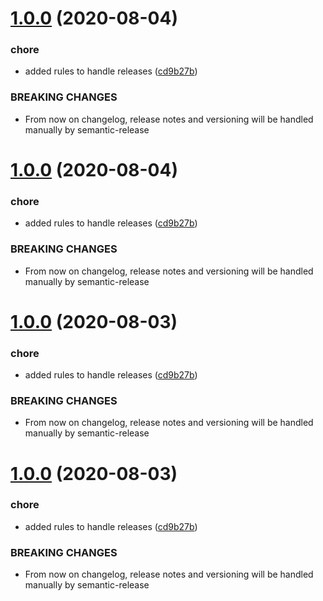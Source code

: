 # [1.0.0](https://github.com/melfore/mosaic/compare/v0.1.45...v1.0.0) (2020-08-04)


### chore

* added rules to handle releases ([cd9b27b](https://github.com/melfore/mosaic/commit/cd9b27b841f9581a507fff1c8f80ba6e34414e28))


### BREAKING CHANGES

* From now on changelog, release notes and versioning will be handled manually by
semantic-release

# [1.0.0](https://github.com/melfore/mosaic/compare/v0.1.45...v1.0.0) (2020-08-04)


### chore

* added rules to handle releases ([cd9b27b](https://github.com/melfore/mosaic/commit/cd9b27b841f9581a507fff1c8f80ba6e34414e28))


### BREAKING CHANGES

* From now on changelog, release notes and versioning will be handled manually by
semantic-release

# [1.0.0](https://github.com/melfore/mosaic/compare/v0.1.45...v1.0.0) (2020-08-03)


### chore

* added rules to handle releases ([cd9b27b](https://github.com/melfore/mosaic/commit/cd9b27b841f9581a507fff1c8f80ba6e34414e28))


### BREAKING CHANGES

* From now on changelog, release notes and versioning will be handled manually by
semantic-release

# [1.0.0](https://github.com/melfore/mosaic/compare/v0.1.45...v1.0.0) (2020-08-03)


### chore

* added rules to handle releases ([cd9b27b](https://github.com/melfore/mosaic/commit/cd9b27b841f9581a507fff1c8f80ba6e34414e28))


### BREAKING CHANGES

* From now on changelog, release notes and versioning will be handled manually by
semantic-release

